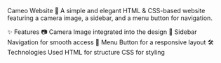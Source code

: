 Cameo Website 📸
A simple and elegant HTML & CSS-based website featuring a camera image, a sidebar, and a menu button for navigation.

✨ Features
📷 Camera Image integrated into the design
📂 Sidebar Navigation for smooth access
📌 Menu Button for a responsive layout
🛠️ Technologies Used
    HTML for structure
    CSS for styling

